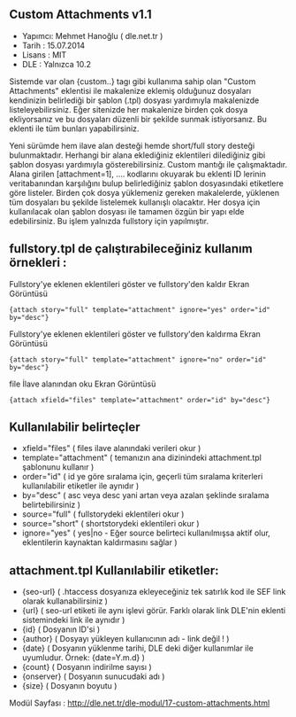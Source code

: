 Custom Attachments v1.1
--------------

* Yapımcı: Mehmet Hanoğlu ( dle.net.tr )
* Tarih : 15.07.2014
* Lisans : MIT
* DLE : Yalnızca 10.2


Sistemde var olan {custom..} tagı gibi kullanıma sahip olan "Custom Attachments" eklentisi ile makalenize eklemiş olduğunuz dosyaları kendinizin belirlediği bir şablon (.tpl) dosyası yardımıyla makalenizde listeleyebilirsiniz. Eğer sitenizde her makalenize birden çok dosya ekliyorsanız ve bu dosyaları düzenli bir şekilde sunmak istiyorsanız. Bu eklenti ile tüm bunları yapabilirsiniz.


Yeni sürümde hem ilave alan desteği hemde short/full story desteği bulunmaktadır. Herhangi bir alana eklediğiniz eklentileri dilediğiniz gibi şablon dosyası yardımıyla gösterebilirsiniz. Custom mantığı ile çalışmaktadır.
Alana girilen [attachment=1], .... kodlarını okuyarak bu eklenti ID lerinin veritabanından karşılığını bulup belirlediğiniz şablon dosyasındaki  etiketlere göre listeler.
Birden çok dosya yüklemeniz gereken makalelerde, yüklenen tüm dosyaları bu şekilde listelemek kullanışlı olacaktır.
Her dosya için kullanılacak olan şablon dosyası ile tamamen özgün bir yapı elde edebilirsiniz. Bu işlem yalnızda fullstory için yapılmıştır.

fullstory.tpl de çalıştırabileceğiniz kullanım örnekleri :
--------------
Fullstory'ye eklenen eklentileri göster ve fullstory'den kaldır
Ekran Görüntüsü
~~~
{attach story="full" template="attachment" ignore="yes" order="id" by="desc"}
~~~


Fullstory'ye eklenen eklentileri göster ve fullstory'den kaldırma
Ekran Görüntüsü
~~~
{attach story="full" template="attachment" ignore="no" order="id" by="desc"}
~~~


file İlave alanından oku
Ekran Görüntüsü
~~~
{attach xfield="files" template="attachment" order="id" by="desc"}
~~~


Kullanılabilir belirteçler
--------------
* xfield="files" ( files ilave alanındaki verileri okur )
* template="attachment" ( temanızın ana dizinindeki attachment.tpl şablonunu kullanır )
* order="id" ( id ye göre sıralama için, geçerli tüm sıralama kriterleri kullanılabilir etiketler ile aynıdır )
* by="desc" ( asc veya desc yani artan veya azalan şeklinde sıralama belirtebilirsiniz )
* source="full" ( fullstorydeki eklentileri okur )
* source="short" ( shortstorydeki eklentileri okur )
* ignore="yes" ( yes|no - Eğer source belirteci kullanılmışsa aktif olur, eklentilerin kaynaktan kaldırmasını sağlar )

attachment.tpl Kullanılabilir etiketler:
--------------
* {seo-url} ( .htaccess dosyanıza ekleyeceğiniz tek satırlık kod ile SEF link olarak kullanabilirsiniz )
* {url} ( seo-url etiketi ile aynı işlevi görür. Farklı olarak link DLE'nin eklenti sistemindeki link ile aynıdır )
* {id} ( Dosyanın ID'si )
* {author} ( Dosyayı yükleyen kullanıcının adı - link değil ! )
* {date} ( Dosyanın yüklenme tarihi, DLE deki diğer kullanımlar ile uyumludur. Örnek: {date=Y.m.d} )
* {count} ( Dosyanın indirilme sayısı )
* {onserver} ( Dosyanın sunucudaki adı ) 
* {size} ( Dosyanın boyutu )

Modül Sayfası : http://dle.net.tr/dle-modul/17-custom-attachments.html
